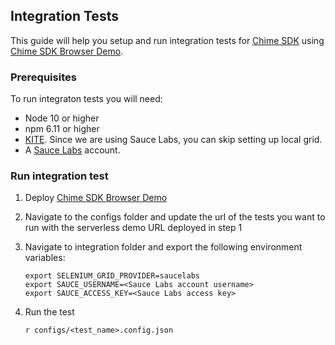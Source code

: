 ## Integration Tests

This guide will help you setup and run integration tests for [Chime SDK](https://github.com/aws/amazon-chime-sdk-js) using [Chime SDK Browser Demo](https://github.com/aws/amazon-chime-sdk-js/tree/master/demos/browser).


### Prerequisites

To run integraton tests you will need:

- Node 10 or higher
- npm 6.11 or higher
- [KITE](https://github.com/webrtc/KITE). Since we are using Sauce Labs, you can skip setting up local grid.
- A [Sauce Labs](https://saucelabs.com/) account.

### Run integration test

1. Deploy [Chime SDK Browser Demo](https://github.com/aws/amazon-chime-sdk-js/tree/master/demos/serverless)

2. Navigate to the configs folder and update the url of the tests you want to run with the serverless demo URL
 deployed in step 1
 
3. Navigate to integration folder and export the following environment variables:
    ```
    export SELENIUM_GRID_PROVIDER=saucelabs
    export SAUCE_USERNAME=<Sauce Labs account username>
    export SAUCE_ACCESS_KEY=<Sauce Labs access key>
    ```
4. Run the test
    ```
    r configs/<test_name>.config.json
    ```

